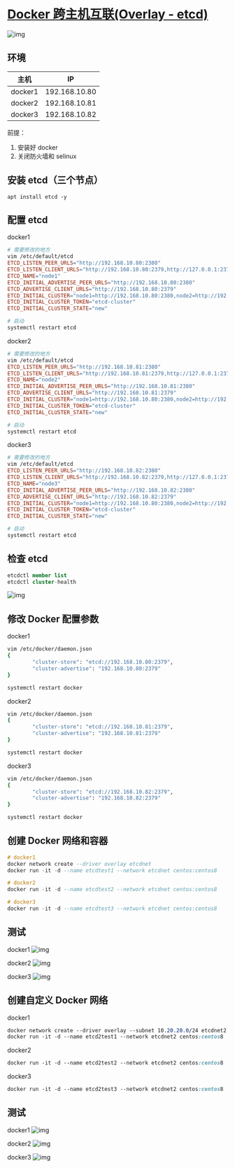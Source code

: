 # [Docker 跨主机互联(Overlay - etcd)](https://www.cnblogs.com/klvchen/articles/15172346.html)

![img](.assets/docker_overlay_etcd/1334255-20210822151512037-2054720048.png)

## 环境

| 主机    | IP            |
| ------- | ------------- |
| docker1 | 192.168.10.80 |
| docker2 | 192.168.10.81 |
| docker3 | 192.168.10.82 |

前提：

1. 安装好 docker
2. 关闭防火墙和 selinux

## 安装 etcd（三个节点）

```mipsasm
apt install etcd -y
```

## 配置 etcd

docker1

```makefile
# 需要修改的地方
vim /etc/default/etcd
ETCD_LISTEN_PEER_URLS="http://192.168.10.80:2380"
ETCD_LISTEN_CLIENT_URLS="http://192.168.10.80:2379,http://127.0.0.1:2379"
ETCD_NAME="node1"
ETCD_INITIAL_ADVERTISE_PEER_URLS="http://192.168.10.80:2380"
ETCD_ADVERTISE_CLIENT_URLS="http://192.168.10.80:2379"
ETCD_INITIAL_CLUSTER="node1=http://192.168.10.80:2380,node2=http://192.168.10.81:2380,node3=http://192.168.10.82:2380"
ETCD_INITIAL_CLUSTER_TOKEN="etcd-cluster"
ETCD_INITIAL_CLUSTER_STATE="new"

# 启动
systemctl restart etcd
```

docker2

```makefile
# 需要修改的地方
vim /etc/default/etcd
ETCD_LISTEN_PEER_URLS="http://192.168.10.81:2380"
ETCD_LISTEN_CLIENT_URLS="http://192.168.10.81:2379,http://127.0.0.1:2379"
ETCD_NAME="node2"
ETCD_INITIAL_ADVERTISE_PEER_URLS="http://192.168.10.81:2380"
ETCD_ADVERTISE_CLIENT_URLS="http://192.168.10.81:2379"
ETCD_INITIAL_CLUSTER="node1=http://192.168.10.80:2380,node2=http://192.168.10.81:2380,node3=http://192.168.10.82:2380"
ETCD_INITIAL_CLUSTER_TOKEN="etcd-cluster"
ETCD_INITIAL_CLUSTER_STATE="new"

# 启动
systemctl restart etcd
```

docker3

```makefile
# 需要修改的地方
vim /etc/default/etcd
ETCD_LISTEN_PEER_URLS="http://192.168.10.82:2380"
ETCD_LISTEN_CLIENT_URLS="http://192.168.10.82:2379,http://127.0.0.1:2379"
ETCD_NAME="node3"
ETCD_INITIAL_ADVERTISE_PEER_URLS="http://192.168.10.82:2380"
ETCD_ADVERTISE_CLIENT_URLS="http://192.168.10.82:2379"
ETCD_INITIAL_CLUSTER="node1=http://192.168.10.80:2380,node2=http://192.168.10.81:2380,node3=http://192.168.10.82:2380"
ETCD_INITIAL_CLUSTER_TOKEN="etcd-cluster"
ETCD_INITIAL_CLUSTER_STATE="new"

# 启动
systemctl restart etcd
```

## 检查 etcd

```sql
etcdctl member list
etcdctl cluster-health
```

![img](.assets/docker_overlay_etcd/1334255-20210822160421093-1998066070.png)

## 修改 Docker 配置参数

docker1

```bash
vim /etc/docker/daemon.json 
{
        "cluster-store": "etcd://192.168.10.80:2379",
        "cluster-advertise": "192.168.10.80:2379"
}

systemctl restart docker
```

docker2

```bash
vim /etc/docker/daemon.json 
{
        "cluster-store": "etcd://192.168.10.81:2379",
        "cluster-advertise": "192.168.10.81:2379"
}

systemctl restart docker
```

docker3

```bash
vim /etc/docker/daemon.json 
{
        "cluster-store": "etcd://192.168.10.82:2379",
        "cluster-advertise": "192.168.10.82:2379"
}

systemctl restart docker
```

## 创建 Docker 网络和容器

```haskell
# docker1
docker network create --driver overlay etcdnet
docker run -it -d --name etcdtest1 --network etcdnet centos:centos8

# docker2
docker run -it -d --name etcdtest2 --network etcdnet centos:centos8

# docker3
docker run -it -d --name etcdtest3 --network etcdnet centos:centos8
```

## 测试

docker1
![img](.assets/docker_overlay_etcd/1334255-20210822155415707-1679014127.png)

docker2
![img](.assets/docker_overlay_etcd/1334255-20210822155501575-1893784419.png)

docker3
![img](.assets/docker_overlay_etcd/1334255-20210822155551545-1958324890.png)

## 创建自定义 Docker 网络

docker1

```css
docker network create --driver overlay --subnet 10.20.20.0/24 etcdnet2
docker run -it -d --name etcd2test1 --network etcdnet2 centos:centos8
```

docker2

```css
docker run -it -d --name etcd2test2 --network etcdnet2 centos:centos8
```

docker3

```css
docker run -it -d --name etcd2test3 --network etcdnet2 centos:centos8
```

## 测试

docker1
![img](.assets/docker_overlay_etcd/1334255-20210822161556567-345778822.png)

docker2
![img](.assets/docker_overlay_etcd/1334255-20210822161630419-1719051546.png)

docker3
![img](.assets/docker_overlay_etcd/1334255-20210822161700986-1847139454.png)